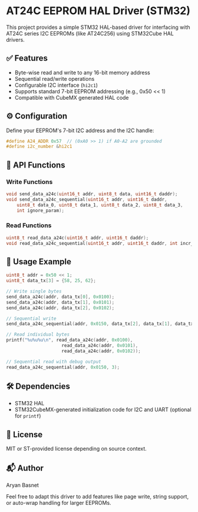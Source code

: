 # AT24C EEPROM HAL Driver (STM32)

This project provides a simple STM32 HAL-based driver for interfacing with AT24C series I2C EEPROMs (like AT24C256) using STM32Cube HAL drivers.

## ✅ Features

* Byte-wise read and write to any 16-bit memory address
* Sequential read/write operations
* Configurable I2C interface (`hi2c1`)
* Supports standard 7-bit EEPROM addressing (e.g., 0x50 << 1)
* Compatible with CubeMX generated HAL code

## ⚙️ Configuration

Define your EEPROM's 7-bit I2C address and the I2C handle:

```c
#define A24_ADDR 0x57  // (0xA0 >> 1) if A0-A2 are grounded
#define i2c_number &hi2c1
```

## 🧠 API Functions

### Write Functions

```c
void send_data_a24c(uint16_t addr, uint8_t data, uint16_t daddr);
void send_data_a24c_sequential(uint16_t addr, uint16_t daddr,
    uint8_t data_0, uint8_t data_1, uint8_t data_2, uint8_t data_3,
    int ignore_param);
```

### Read Functions

```c
uint8_t read_data_a24c(uint16_t addr, uint16_t daddr);
void read_data_a24c_sequential(uint16_t addr, uint16_t daddr, int incr_tim);
```

## 🚀 Usage Example

```c
uint8_t addr = 0x50 << 1;
uint8_t data_tx[3] = {58, 25, 62};

// Write single bytes
send_data_a24c(addr, data_tx[0], 0x0100);
send_data_a24c(addr, data_tx[1], 0x0101);
send_data_a24c(addr, data_tx[2], 0x0102);

// Sequential write
send_data_a24c_sequential(addr, 0x0150, data_tx[2], data_tx[1], data_tx[0], 1);

// Read individual bytes
printf("%u%u%u\n", read_data_a24c(addr, 0x0100),
                     read_data_a24c(addr, 0x0101),
                     read_data_a24c(addr, 0x0102));

// Sequential read with debug output
read_data_a24c_sequential(addr, 0x0150, 3);
```

## 🛠️ Dependencies

* STM32 HAL
* STM32CubeMX-generated initialization code for I2C and UART (optional for `printf`)

## 📄 License

MIT or ST-provided license depending on source context.

## 📬 Author

Aryan Basnet

Feel free to adapt this driver to add features like page write, string support, or auto-wrap handling for larger EEPROMs.
